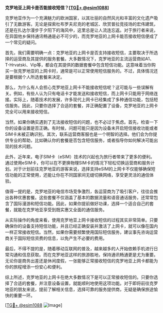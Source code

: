 **克罗地亚上网卡是否能接收短信？[[TG💪+ @esim1088](https://t.me/s/esim1088)]**

克罗地亚作为一个充满魅力的欧洲国家，以其壮丽的自然风光和丰富的文化遗产吸引了无数游客。无论是探索杜布罗夫尼克的老城区、欣赏普拉竞技场的宏伟建筑，还是在扎达尔漫步于夕阳下的海风中，这里总是让人流连忘返。对于旅行者来说，在异国他乡保持通讯畅通是必不可少的，而克罗地亚的上网卡能否接收短信便成了一个常见的疑问。

首先，我们需要明确一点：克罗地亚的上网卡是否支持接收短信，主要取决于所选择的运营商及其提供的服务套餐。大多数情况下，克罗地亚的主流运营商如A1、T-Hrvatski、Vip等，都会在其提供的数据套餐中包含短信功能。这意味着当你购买一张克罗地亚的上网卡时，通常是可以正常使用短信服务的。不过，具体情况还是要根据个人所选套餐来决定。

那么，为什么有人会担心克罗地亚上网卡不能接收短信呢？这可能与一些误解有关。例如，有些人认为只有电话卡才能发送和接收短信，而上网卡只能用于网络连接。实际上，随着技术的发展，许多现代上网卡已经集成了多种通信功能，包括短信服务。因此，只要你选择了合适的套餐，并正确配置了设备，克罗地亚的上网卡完全可以用来接收短信。

当然，如果你确实遇到了无法接收短信的问题，也不必过于焦虑。首先，检查一下你的设备设置是否正确。有时候，问题可能只是因为设备未开启短信接收功能或者SIM卡未被正确识别。其次，联系运营商客服也是一个明智的选择。他们会为你提供专业的帮助，比如确认你的套餐是否包含短信服务，或者指导你如何解决可能出现的技术问题。

此外，近年来，电子SIM卡（eSIM）技术的兴起也为旅行者带来了更多的便利。通过使用eSIM卡，你可以在不更换物理SIM卡的情况下轻松切换运营商和服务计划。对于计划前往克罗地亚的游客来说，选择支持eSIM的上网卡不仅能够确保短信功能的正常使用，还能让你在不同国家间无缝切换网络，享受更灵活的通信体验。

值得一提的是，克罗地亚的电信市场竞争激烈，各运营商为了吸引客户，往往会推出各种优惠套餐。这些套餐不仅涵盖了基本的数据流量和语音通话服务，还常常包含了国际漫游和短信功能。因此，如果你提前做好功课，选择一个适合自己的套餐，就能在克罗地亚享受到既实惠又全面的通信服务。

从实际操作的角度来看，使用克罗地亚上网卡接收短信的过程其实非常简单。只要确保你的设备支持短信功能，并且已经正确安装并激活了上网卡，就可以像在国内一样正常接收短信。当然，如果你需要频繁使用国际短信服务，建议事先咨询运营商关于国际短信资费的信息，以免产生不必要的费用。

最后，不得不提的是，随着移动互联网的普及，越来越多的人开始依赖手机进行日常沟通和信息获取。而在克罗地亚这样的旅游胜地，保持通讯畅通更是尤为重要。无论你是商务出差还是休闲度假，一张能够正常接收短信的克罗地亚上网卡都能为你的旅程增添一份安心和便利。

综上所述，克罗地亚的上网卡在绝大多数情况下是可以正常接收短信的。只要你选择了合适的套餐，并注意设备设置，就能顺利地使用这项功能。对于即将前往克罗地亚的朋友来说，提前了解相关信息，选择可靠的服务提供商，无疑是确保旅途愉快的重要一环。

[[TG💪+ @esim1088](https://t.me/s/esim1088) ![Image](https://i.postimg.cc/4NQfJmqS/Snipaste-2025-05-13-00-14-12.png)]